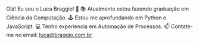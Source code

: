 Olá! Eu sou o Luca Braggio! 👋
📚 Atualmente estou fazendo graduação em Ciência da Computação.
🕹️ Estou me aprofundando em Python e JavaScript.
💻 Tenho experiencia em Automação de Processos.
📫 Contate-me no email: luca@braggio.com.br
